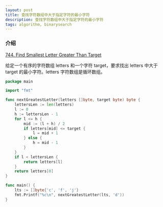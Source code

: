 ```yaml
---
layout: post
title: 查找字符数组中大于指定字符的最小字符
description: 查找字符数组中大于指定字符的最小字符
tags: algorithm, binarysearch
---
```


### 介绍
[744. Find Smallest Letter Greater Than Target](https://leetcode.com/problems/find-smallest-letter-greater-than-target/description/)

给定一个有序的字符数组 letters 和一个字符 target，要求找出 letters 中大于 target 的最小字符。letters 字符数组是循环数组。

```go
package main

import "fmt"

func nextGreatestLetter(letters []byte, target byte) byte {
	lettersLen := len(letters)
	l := 0
	h := lettersLen - 1
	for l <= h {
		mid := (l + h) / 2
		if letters[mid] <= target {
			l = mid + 1
		} else {
			h = mid - 1
		}
	}
	if l < lettersLen {
		return letters[l]
	}
	return letters[0]
}

func main() {
	lts := []byte{'c', 'f', 'j'}
	fmt.Printf("%c\n", nextGreatestLetter(lts, 'd'))
}

```